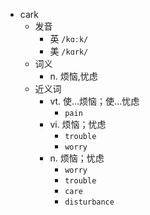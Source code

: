 - cark
  - 发音
    - 英 `/kɑːk/`
    - 美 `/kɑrk/`
  - 词义
    - n. 烦恼,忧虑
  - 近义词
    - vt. 使…烦恼；使…忧虑
      - `pain`
    - vi. 烦恼；忧虑
      - `trouble`
      - `worry`
    - n. 烦恼；忧虑
      - `worry`
      - `trouble`
      - `care`
      - `disturbance`
